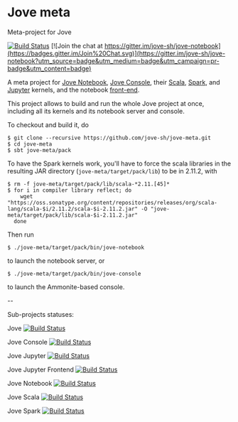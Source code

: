 # Jove meta

Meta-project for Jove

[![Build Status](https://travis-ci.org/jove-sh/jove-meta.svg?branch=master)](https://travis-ci.org/jove-sh/jove-meta)
[![Join the chat at https://gitter.im/jove-sh/jove-notebook](https://badges.gitter.im/Join%20Chat.svg)](https://gitter.im/jove-sh/jove-notebook?utm_source=badge&utm_medium=badge&utm_campaign=pr-badge&utm_content=badge)

A meta project for [Jove Notebook](https://github.com/jove-sh/jove-notebook),
[Jove Console](https://github.com/jove-sh/jove-console), their
[Scala](https://github.com/jove-sh/jove-scala),
[Spark](https://github.com/jove-sh/jove-spark), and
[Jupyter](https://github.com/jove-sh/jove-jupyter) kernels,
and the notebook [front-end](https://github.com/jove-sh/jove-jupyter-frontend).

This project allows to build and run the whole Jove project at once, including all its kernels
and its notebook server and console.

To checkout and build it, do

    $ git clone --recursive https://github.com/jove-sh/jove-meta.git
    $ cd jove-meta
    $ sbt jove-meta/pack

To have the Spark kernels work, you'll have to force the scala libraries
in the resulting JAR directory (`jove-meta/target/pack/lib`) to be in 2.11.2, with

    $ rm -f jove-meta/target/pack/lib/scala-*2.11.[45]*
    $ for i in compiler library reflect; do
        wget "https://oss.sonatype.org/content/repositories/releases/org/scala-lang/scala-$i/2.11.2/scala-$i-2.11.2.jar" -O "jove-meta/target/pack/lib/scala-$i-2.11.2.jar"
      done

Then run

    $ ./jove-meta/target/pack/bin/jove-notebook

to launch the notebook server, or

    $ ./jove-meta/target/pack/bin/jove-console

to launch the Ammonite-based console.


--

Sub-projects statuses:

Jove [![Build Status](https://travis-ci.org/jove-sh/jove.svg?branch=master)](https://travis-ci.org/jove-sh/jove)

Jove Console [![Build Status](https://travis-ci.org/jove-sh/jove-console.svg?branch=master)](https://travis-ci.org/jove-sh/jove-console)

Jove Jupyter [![Build Status](https://travis-ci.org/jove-sh/jove-jupyter.svg?branch=master)](https://travis-ci.org/jove-sh/jove-jupyter)

Jove Jupyter Frontend [![Build Status](https://travis-ci.org/jove-sh/jove-jupyter-frontend.svg?branch=master)](https://travis-ci.org/jove-sh/jove-jupyter-frontend)

Jove Notebook [![Build Status](https://travis-ci.org/jove-sh/jove-notebook.svg?branch=master)](https://travis-ci.org/jove-sh/jove-notebook)

Jove Scala [![Build Status](https://travis-ci.org/jove-sh/jove-scala.svg?branch=master)](https://travis-ci.org/jove-sh/jove-scala)

Jove Spark [![Build Status](https://travis-ci.org/jove-sh/jove-spark.svg?branch=master)](https://travis-ci.org/jove-sh/jove-spark)
